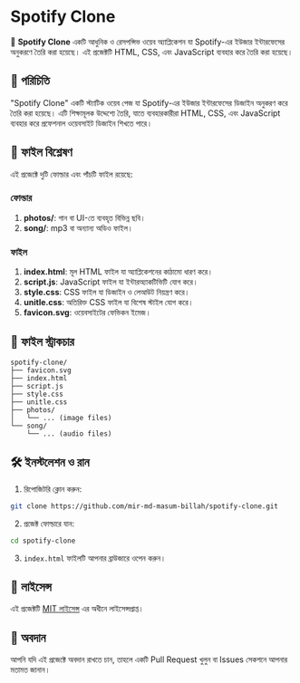 # Spotify Clone

🎵 **Spotify Clone** একটি আধুনিক ও রেসপন্সিভ ওয়েব অ্যাপ্লিকেশন যা Spotify-এর ইউজার ইন্টারফেসের অনুকরণে তৈরি করা হয়েছে। এই প্রজেক্টটি HTML, CSS, এবং JavaScript ব্যবহার করে তৈরি করা হয়েছে।

## 📌 পরিচিতি

"Spotify Clone" একটি স্ট্যাটিক ওয়েব পেজ যা Spotify-এর ইউজার ইন্টারফেসের ডিজাইন অনুকরণ করে তৈরি করা হয়েছে। এটি শিক্ষামূলক উদ্দেশ্যে তৈরি, যাতে ব্যবহারকারীরা HTML, CSS, এবং JavaScript ব্যবহার করে প্রফেশনাল ওয়েবসাইট ডিজাইন শিখতে পারে।

## 🧩 ফাইল বিশ্লেষণ

এই প্রজেক্টে দুটি ফোল্ডার এবং পাঁচটি ফাইল রয়েছে:

### ফোল্ডার

1. **photos/**: গান বা UI-তে ব্যবহৃত বিভিন্ন ছবি।
2. **song/**: mp3 বা অন্যান্য অডিও ফাইল।

### ফাইল

1. **index.html**: মূল HTML ফাইল যা অ্যাপ্লিকেশনের কাঠামো ধারণ করে।
2. **script.js**: JavaScript ফাইল যা ইন্টারঅ্যাকটিভিটি যোগ করে।
3. **style.css**: CSS ফাইল যা ডিজাইন ও লেআউট নিয়ন্ত্রণ করে।
4. **unitle.css**: অতিরিক্ত CSS ফাইল যা বিশেষ স্টাইল যোগ করে।
5. **favicon.svg**: ওয়েবসাইটের ফেভিকন ইমেজ।

## 📂 ফাইল স্ট্রাকচার

```
spotify-clone/
├── favicon.svg
├── index.html
├── script.js
├── style.css
├── unitle.css
├── photos/
│   └── ... (image files)
└── song/
    └── ... (audio files)
```

## 🛠️ ইনস্টলেশন ও রান

1. রিপোজিটরি ক্লোন করুন:

```bash
git clone https://github.com/mir-md-masum-billah/spotify-clone.git
```

2. প্রজেক্ট ফোল্ডারে যান:

```bash
cd spotify-clone
```

3. `index.html` ফাইলটি আপনার ব্রাউজারে ওপেন করুন।

## 📄 লাইসেন্স

এই প্রজেক্টটি [MIT লাইসেন্স](https://opensource.org/licenses/MIT) এর অধীনে লাইসেন্সপ্রাপ্ত।

## 📢 অবদান

আপনি যদি এই প্রজেক্টে অবদান রাখতে চান, তাহলে একটি Pull Request খুলুন বা Issues সেকশনে আপনার মতামত জানান।
